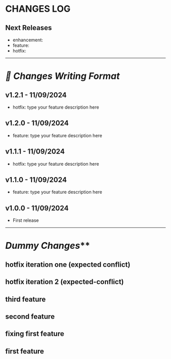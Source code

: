 # CHANGES LOG

## Next Releases
- enhancement: 
- feature:
- hotfix: 
---
# **_📝 Changes Writing Format_**
## v1.2.1 - 11/09/2024
- hotfix: type your feature description here
## v1.2.0 - 11/09/2024
- feature: type your feature description here
## v1.1.1 - 11/09/2024
- hotfix: type your feature description here
## v1.1.0 - 11/09/2024
- feature: type your feature description here
## v1.0.0 - 11/09/2024
- First release
---
# _Dummy Changes_**
## hotfix iteration one (expected conflict)
## hotfix iteration 2 (expected-conflict)
## third feature
## second feature
## fixing first feature
## first feature